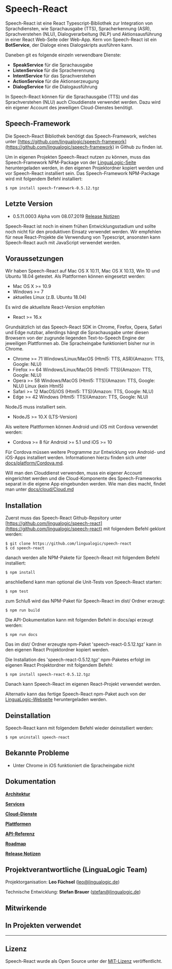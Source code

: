 # Speech-React

Speech-React ist eine React Typescript-Bibliothek zur Integration von Sprachdiensten, wie Sprachausgabe (TTS), Spracherkennung (ASR), Sprachverstehen (NLU), Dialogverarbeitung (NLP) und Aktionsausführung in einer React Web-Seite oder Web-App. Kern von Speech-React ist ein **BotService**, der Dialoge eines Dialogskripts ausführen kann.

Daneben git es folgende einzeln verwendbare Dienste: 

* **SpeakService** für die Sprachausgabe
* **ListenService** für die Spracherennung
* **IntentService** für das Sprachverstehen
* **ActionService** für die Aktionserzeugung
* **DialogService** für die Dialogausführung


In Speech-React können für die Sprachausgabe (TTS) und das Sprachverstehen (NLU) auch Clouddienste verwendet werden. Dazu wird ein eigener Account des jeweiligen Cloud-Dienstes benötigt.


## Speech-Framework

Die Speech-React Bibliothek benötigt das Speech-Framework, welches unter [https://github.com/lingualogic/speech-framework](https://github.com/lingualogic/speech-framework) in Github zu finden ist.

Um in eigenen Projekten Speech-React nutzen zu können, muss das Speech-Framework NPM-Package von der [LinguaLogic-Seite](https://lingualogic.de) heruntergeladen werden, in den eigenen Projektordner kopiert werden und vor Speech-React installiert sein. Das Speech-Framework NPM-Package wird mit folgendem Befehl installiert:

    $ npm install speech-framework-0.5.12.tgz


## Letzte Version

* 0.5.11.0003 Alpha vom 08.07.2019 [Release Notizen](./CHANGELOG.md)

Speech-React ist noch in einem frühen Entwicklungsstadium und sollte noch nicht für den produktiven Einsatz verwendet werden.
Wir empfehlen für neue React-Projekte die Verwendung von Typescript, ansonsten kann Speech-React auch mit JavaScript verwendet werden.


## Voraussetzungen

Wir haben Speech-React auf Mac OS X 10.11, Mac OS X 10.13, Win 10 und Ubuntu 18.04 getestet. Als Plattformen können eingesetzt werden:

* Mac OS X >= 10.9
* Windows >= 7
* aktuelles Linux (z.B. Ubuntu 18.04)

Es wird die aktuellste React-Version empfohlen

* React >= 16.x


Grundsätzlich ist das Speech-React SDK in Chrome, Firefox, Opera, Safari und Edge nutzbar, allerdings hängt die Sprachausgabe unter diesen Browsern von der zugrunde liegenden Text-to-Speech Engine der jeweiligen Plattformen ab. Die Spracheingabe funktioniert bisher nur in Chrome.

* Chrome >= 71   Windows/Linux/MacOS (Html5: TTS, ASR)(Amazon: TTS, Google: NLU)
* Firefox >= 64  Windows/Linux/MacOS (Html5: TTS)(Amazon: TTS, Google: NLU)
* Opera >= 58    Windows/MacOS (Html5: TTS)(Amazon: TTS, Google: NLU) Linux (kein Html5)
* Safari >= 12   MacOS/iOS (Html5: TTS)(Amazon: TTS, Google: NLU)
* Edge >= 42     Windows (Html5: TTS)(Amazon: TTS, Google: NLU)


NodeJS muss installiert sein.

* NodeJS >= 10.X (LTS-Version)

Als weitere Plattformen können Android und iOS mit Cordova verwendet werden:

* Cordova >= 8 für Android  >= 5.1 und iOS >= 10

Für Cordova müssen weitere Programme zur Entwicklung von Android- und iOS-Apps installiert werden.
Informationen hierzu finden sich unter [docs/platform/Cordova.md](./docs/platform/Cordova.md).

Will man den Clouddienst verwenden, muss ein eigener Account eingerichtet werden und die Cloud-Komponente des Speech-Frameworks separat in die eigene App eingebunden werden. Wie man dies macht, findet man unter [docs/cloud/Cloud.md](./docs/cloud/Cloud.md)


## Installation

Zuerst muss das Speech-React Github-Repsitory unter [https://github.com/lingualogic/speech-react](https://github.com/lingualogic/speech-react) mit folgendem Befehl geklont werden:

    $ git clone https://github.com/lingualogic/speech-react
    $ cd speech-react

danach werden alle NPM-Pakete für Speech-React mit folgendem Befehl installiert:

    $ npm install

anschließend kann man optional die Unit-Tests von Speech-React starten:

    $ npm test

zum Schluß wird das NPM-Paket für Speech-React im dist/ Ordner erzeugt:

    $ npm run build

Die API-Dokumentation kann mit folgenden Befehl in docs/api erzeugt werden:

    $ npm run docs

Das im dist/ Ordner erzeugte npm-Paket 'speech-react-0.5.12.tgz' kann in den eigenen React Projektordner kopiert werden.

Die Installation des 'speech-react-0.5.12.tgz' npm-Paketes erfolgt im eigenen React Projektordner mit folgendem Befehl:

    $ npm install speech-react-0.5.12.tgz

Danach kann Speech-React im eigenen React-Projekt verwendet werden. 

Alternativ kann das fertige Speech-React npm-Paket auch von der [LinguaLogic-Webseite](https://lingualogic.de) heruntergeladen werden.


## Deinstallation

Speech-React kann mit folgendem Befehl wieder deinstalliert werden:

    $ npm uninstall speech-react


## Bekannte Probleme

* Unter Chrome in iOS funktioniert die Spracheingabe nicht


## Dokumentation

[**Architektur**](./docs/design/Design.md)

[**Services**](./docs/service/Service.md)

[**Cloud-Dienste**](./docs/cloud/Cloud.md)

[**Plattformen**](./docs/platform/README.md)

[**API-Referenz**](https://lingualogic.de/speech-react/docs/latest/api)

[**Roadmap**](./docs/roadmap/README.md)

[**Release Notizen**](./CHANGELOG.md)


## Projektverantwortliche (LinguaLogic Team)

Projektorganisation: **Leo Füchsel** (leo@lingualogic.de)

Technische Entwicklung: **Stefan Brauer** (stefan@lingualogic.de)


## Mitwirkende


## In Projekten verwendet


-------------------

## Lizenz

Speech-React wurde als Open Source unter der [MIT-Lizenz](./docs/LICENSE.md) veröffentlicht.
